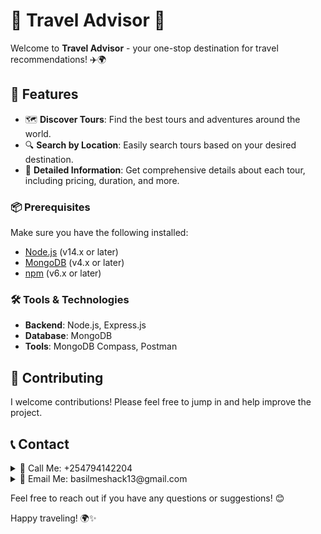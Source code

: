 # 🌟 Travel Advisor 🌟

Welcome to **Travel Advisor** - your one-stop destination for travel recommendations! ✈️🌍

## 🎉 Features

- 🗺️ **Discover Tours**: Find the best tours and adventures around the world.
- 🔍 **Search by Location**: Easily search tours based on your desired destination.
- 📝 **Detailed Information**: Get comprehensive details about each tour, including pricing, duration, and more.

### 📦 Prerequisites

Make sure you have the following installed:

- [Node.js](https://nodejs.org/) (v14.x or later)
- [MongoDB](https://www.mongodb.com/) (v4.x or later)
- [npm](https://www.npmjs.com/) (v6.x or later)

### 🛠️ Tools & Technologies

- **Backend**: Node.js, Express.js
- **Database**: MongoDB
- **Tools**: MongoDB Compass, Postman

## 🤝 Contributing

I welcome contributions! Please feel free to jump in and help improve the project.

## 📞 Contact

<details>
  <summary>📱 Call Me: +254794142204</summary>
  [Call Me: +254794142204](tel:+254794142204)
</details>

<details>
  <summary>📧 Email Me: basilmeshack13@gmail.com</summary>
  [Email Me: basilmeshack13@gmail.com](mailto:basilmeshack13@gmail.com)
</details>

Feel free to reach out if you have any questions or suggestions! 😊

Happy traveling! 🌍✨